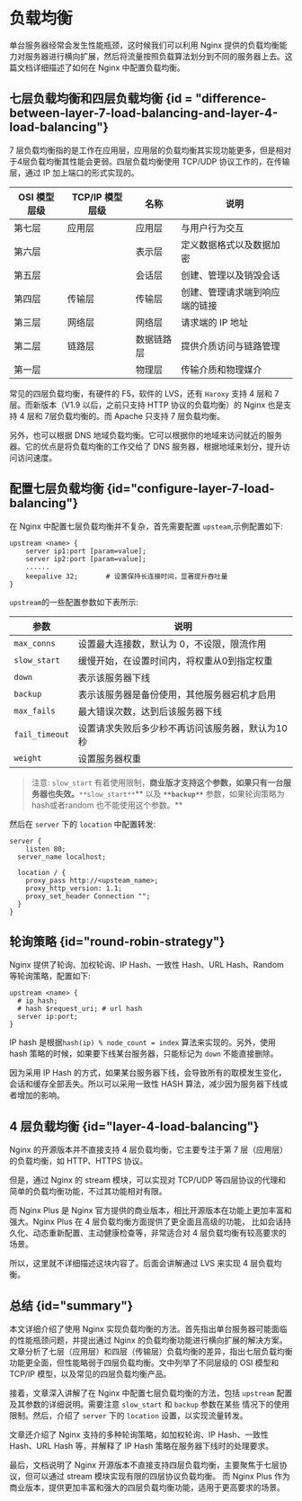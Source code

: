 # 负载均衡

单台服务器经常会发生性能瓶颈，这时候我们可以利用 Nginx 提供的负载均衡能力对服务器进行横向扩展，然后将流量按照负载算法划分到不同的服务器上去。这篇文档详细描述了如何在 Nginx 中配置负载均衡。

## 七层负载均衡和四层负载均衡 {id = "difference-between-layer-7-load-balancing-and-layer-4-load-balancing"}

7 层负载均衡指的是工作在应用层，应用层的负载均衡其实现功能更多，但是相对于4层负载均衡其性能会更弱。四层负载均衡使用 TCP/UDP 协议工作的，在传输层，通过 IP 加上端口的形式实现的。

| OSI 模型层级 | TCP/IP 模型层级 | 名称    | 说明              |
|----------|-------------|-------|-----------------|
| 第七层      | 应用层         | 应用层   | 与用户行为交互         |
| 第六层      |             | 表示层   | 定义数据格式以及数据加密    |
| 第五层      |             | 会话层   | 创建、管理以及销毁会话     |
| 第四层      | 传输层         | 传输层   | 创建、管理请求端到响应端的链接 |
| 第三层      | 网络层         | 网络层   | 请求端的 IP 地址      |
| 第二层      | 链路层         | 数据链路层 | 提供介质访问与链路管理     |
| 第一层      |             | 物理层   | 传输介质和物理媒介       |

常见的四层负载均衡，有硬件的 F5，软件的 LVS，还有 `Haroxy` 支持 4 层和 7 层。而新版本（V1.9 以后，之前只支持 HTTP 协议的负载均衡）的 Nginx 也是支持 4 层和 7层负载均衡的。而 Apache 只支持 7 层负载均衡。

另外，也可以根据 DNS 地域负载均衡。它可以根据你的地域来访问就近的服务器。它的优点是将负载均衡的工作交给了 DNS 服务器，根据地域来划分，提升访问访问速度。

## 配置七层负载均衡 {id="configure-layer-7-load-balancing"}

在 Nginx 中配置七层负载均衡并不复杂，首先需要配置 `upsteam`,示例配置如下:
```nginx
upstream <name> {
    server ip1:port [param=value];
    server ip2:port [param=value];
    ......
    keepalive 32;		# 设置保持长连接时间，显著提升吞吐量
}
```
`upstream`的一些配置参数如下表所示:

| 参数             | 说明                        |
|----------------|---------------------------|
| `max_conns`    | 设置最大连接数，默认为 0，不设限，限流作用    |
| `slow_start`   | 缓慢开始，在设置时间内，将权重从0到指定权重    |
| `down`         | 表示该服务器下线                  |
| `backup`       | 表示该服务器是备份使用，其他服务器宕机才启用    |
| `max_fails`    | 最大错误次数，达到后该服务器下线          |
| `fail_timeout` | 设置请求失败后多少秒不再访问该服务器，默认为10秒 |
| `weight`       | 设置服务器权重                   |

> 注意: `slow_start` 有着使用限制，**商业版才支持这个参数，如果只有一台服务器也失效。**`**slow_start**`** 以及 **`**backup**`** 参数，如果轮询策略为hash或者random 也不能使用这个参数。**

然后在 `server` 下的 `location` 中配置转发:
```nginx
server {
	listen 80;
  server_name localhost;
  
  location / {
  	proxy_pass http://<upsteam_name>;
    proxy_http_version: 1.1;
    proxy_set_header Connection "";
  }
}
```

## 轮询策略 {id="round-robin-strategy"}

Nginx 提供了轮询、加权轮询、IP Hash、一致性 Hash、URL Hash、Random 等轮询策略，配置如下:
```nginx
upstream <name> {
  # ip_hash;
  # hash $request_uri; # url hash
  server ip:port;
}
```
IP hash 是根据`hash(ip) % node_count = index` 算法来实现的。另外，使用 hash 策略的时候，如果要下线某台服务器，只能标记为 `down` 不能直接删除。

因为采用 IP Hash 的方式，如果某台服务器下线，会导致所有的取模发生变化，会话和缓存全部丢失。所以可以采用一致性 HASH 算法，减少因为服务器下线或者增加的影响。

## 4 层负载均衡 {id="layer-4-load-balancing"}

Nginx 的开源版本并不直接支持 4 层负载均衡，它主要专注于第 7 层（应用层）的负载均衡，如 HTTP、HTTPS 协议。

但是，通过 Nginx 的 stream 模块，可以实现对 TCP/UDP 等四层协议的代理和简单的负载均衡功能，不过其功能相对有限。

而 Nginx Plus 是 Nginx 官方提供的商业版本，相比开源版本在功能上更加丰富和强大。Nginx Plus 在 4 层负载均衡方面提供了更全面且高级的功能，
比如会话持久化、动态重新配置、主动健康检查等，非常适合对 4 层负载均衡有较高要求的场景。

所以，这里就不详细描述这块内容了。后面会讲解通过 LVS 来实现 4 层负载均衡。

## 总结 {id="summary"}

本文详细介绍了使用 Nginx 实现负载均衡的方法。首先指出单台服务器可能面临的性能瓶颈问题，并提出通过 Nginx 的负载均衡功能进行横向扩展的解决方案。
文章分析了七层（应用层）和四层（传输层）负载均衡的差异，指出七层负载均衡功能更全面，但性能略弱于四层负载均衡。文中列举了不同层级的 OSI 模型和
TCP/IP 模型，以及常见的四层负载均衡产品。

接着，文章深入讲解了在 Nginx 中配置七层负载均衡的方法，包括 `upstream` 配置及其参数的详细说明。需要注意 `slow_start` 和 `backup` 参数在某些
情况下的使用限制。然后，介绍了 `server` 下的 `location` 设置，以实现流量转发。

文章还介绍了 Nginx 支持的多种轮询策略，如加权轮询、IP Hash、一致性 Hash、URL Hash 等，并解释了 IP Hash 策略在服务器下线时的处理要求。

最后，文档说明了 Nginx 开源版本不直接支持四层负载均衡，主要聚焦于七层协议，但可以通过 stream 模块实现有限的四层协议负载均衡。
而 Nginx Plus 作为商业版本，提供更加丰富和强大的四层负载均衡功能，适用于更高要求的场景。